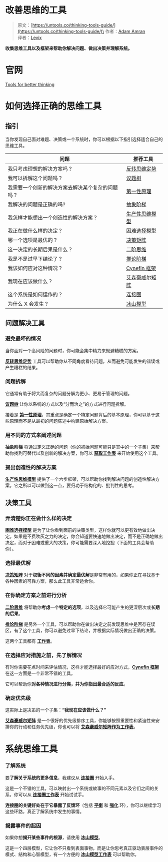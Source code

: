 # 改善思维的工具

> 原文：[https://untools.co/thinking-tools-guide/](https://untools.co/thinking-tools-guide/)\
> 作者：[Adam Amran](https://www.amran.cz/)\
> 译者：[Levix](https://github.com/Levix/untools.co)

**收集思维工具以及框架来帮助你解决问题、做出决策并理解系统。**

# 官网

[Tools for better thinking](https://untools.co/)

# 如何选择正确的思维工具

## **指引**

当你发现自己面对难题、决策或一个系统时，你可以根据以下指引选择适合自己的思维工具。

| 问题 | 推荐工具 |
| --- | --- |
| 我只考虑理想的解决方案吗？ | [反转思维定势](./problem_solving/inversion.md) |
| 我可以拆解这个问题吗？ | [议题树](./problem_solving/issue_trees.md) |
| 我需要一个创新的解决方案去解决某个复杂的问题吗？ | [第一性原理](./problem_solving/first_principles.md) |
| 我解决的问题是正确的吗? | [抽象阶梯](./problem_solving/abstraction_laddering.md) |
| 我怎样才能想出一个创造性的解决方案？ | [生产性思维模型](./problem_solving/productive_thinking_model.md) |
| 我正在做什么样的决定？ | [困难选择模型](./decision_making/hard_choice_model.md) |
| 哪一个选项是最优的？ | [决策矩阵](./decision_making/decision_matrix.md) |
| 这一决定的长期后果是什么？ | [二阶思维](./decision_making/second_order_thinking.md) |
| 我是不是过早下结论了？ | [推论阶梯](./decision_making/ladder_of_inference.md) |
| 我该如何应对这种情况？ | [Cynefin 框架](./decision_making/cynefin_framework.md) |
| 我现在应该做什么？ | [艾森豪威尔矩阵](./decision_making/eisenhower_matrix.md) |
| 这个系统是如何运作的？ | [连接圈](./systems_thinking/connection_circles.md) |
| 为什么 X 会发生？ | [冰山模型](./systems_thinking/iceberg_model.md) |

## **问题解决工具**

### **避免最坏的情况**

当你面对一个高风险的问题时，你可能会集中精力来规避糟糕的方案。

**[反转思维定势](./problem_solving/inversion.md)** 工具可以帮助你从不同角度看待问题，从而避免可能发生的错误或产生糟糕的结果。

### **问题拆解**

它通常有助于将大而复杂的问题分解为更小、更易于管理的问题。

**[议题树](./problem_solving/issue_trees.md)** 让你以系统的方式以及“分而治之”的方式进行问题拆解。

接着是 **[第一性原理](./problem_solving/first_principles.md)**，其重点是确定一个特定问题背后的基本原理，你可以基于这些原理而不是从最初的问题陈述中构建原始解决方案。

### **用不同的方式来阐述问题**

**[抽象阶梯](./problem_solving/abstraction_laddering.md)** 将通过定义正确的问题（你的初始问题可能只是其中的一个子集）来帮助你找到可替代以及创新的解决方案，你可以 **[获取工作表](https://gumroad.com/l/untools-worksheets)** 来开始使用这个工具。

### **提出创造性的解决方案**

**[生产性思维模型](./problem_solving/productive_thinking_model.md)** 提供了一个六步框架，可以帮助你找到解决问题的创造性解决方案。它之所以可以做到这一点，要归功于结构化的、批判性的思考。

## **决策工具**

### **弄清楚你正在做什么样的决定**

**[困难选择模型](./decision_making/hard_choice_model.md)** 是为了让你看到面前的决策类型，这样你就可以更有效地做出决定。如果是不费吹灰之力的决定，你会知道要快速地做出决定，而不是正确地做出决定，而对于困难或重大的决策，你可能需要深入地挖掘（下面的工具会帮助你）。

### **选择最优解**

**[决策矩阵](./decision_making/decision_matrix.md)** 对于**权衡不同的因素并确定最优解**是非常有用的，如果你正在寻找基于各种因素的可靠方案，那么此工具非常适合你。

### **在你确定方案之前进行分析**

**[二阶思维](./decision_making/second_order_thinking.md)** 将帮助你**考虑一个特定的选项**，以及选择它可能产生的更深层次或**长期的后果**。

**[推论阶梯](./decision_making/ladder_of_inference.md)** 是另外一个工具，可以帮助你在做出决定之前发现思维中是否存在误区，有了这个工具，你可以避免过早下结论，并根据实际情况做出正确的决策。

这两个工具都有 **[工作表](https://gumroad.com/l/untools-worksheets)**。

### **在选择应对措施之前，先了解情况**

有时你需要花点时间来评估情况，这样才能选择最好的应对方式，**[Cynefin 框架](./decision_making/cynefin_framework.md)** 在这一方面是一个非常不错的工具。

它可以帮助你**对各种情况进行分类，并为你指出最合适的反应**。

### **确定优先级**

这实际上是决策的一个子集：**“我现在应该做什么？”**

**[艾森豪威尔矩阵](./decision_making/eisenhower_matrix.md)** 是一个很好的优先级排序工具，你能够按照重要性和紧迫性来安排你的行动和任务优先级，你也可以将 **[艾森豪威尔矩阵作为工作表](https://gumroad.com/l/untools-worksheets)**。

# **系统思维工具**

### **了解系统**

要**了解关于系统的更多信息**，我建议从 **[连接圈](./systems_thinking/connection_circles.md)** 开始入手。

这是一个不错的工具，可以映射出一个系统或故事的不同元素以及它们之间的关系，你可以从 **[连接圈工作表](https://gumroad.com/l/untools-worksheets)** 开始试试手。

**连接圈的关键好处在于它暴露了反馈环**（包括 **[平衡](./systems_thinking/balancing_feedback_loop.md)** 和 **[强化](./systems_thinking/reinforcing_feedback_loop.md)** 环），你可以继续学习这些环路，真正了解系统中发生的事情。

### **揭露事件的起因**

如果你想**揭开某些事件的根源**，请使用 **[冰山模型](./systems_thinking/iceberg_model.md)**。

这是一个四层模型，它让你不只看到表面事物，而是让你思考真正驱动表层事件的模式、结构和心智模型，有一个方便的 **[冰山模型工作表](https://gumroad.com/l/untools-worksheets)** 可以帮助你。